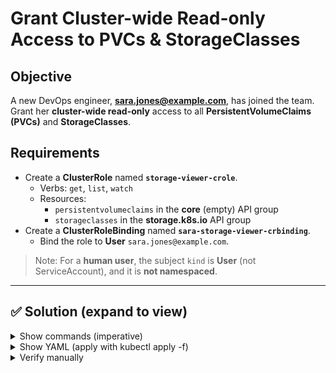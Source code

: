 # Grant Cluster-wide Read-only Access to PVCs & StorageClasses

## Objective
A new DevOps engineer, **sara.jones@example.com**, has joined the team. Grant her **cluster-wide read-only** access to all **PersistentVolumeClaims (PVCs)** and **StorageClasses**.

## Requirements
- Create a **ClusterRole** named **`storage-viewer-crole`**.
  - Verbs: `get`, `list`, `watch`
  - Resources: 
    - `persistentvolumeclaims` in the **core** (empty) API group
    - `storageclasses` in the **storage.k8s.io** API group
- Create a **ClusterRoleBinding** named **`sara-storage-viewer-crbinding`**.
  - Bind the role to **User** `sara.jones@example.com`.

> Note: For a **human user**, the subject `kind` is **User** (not ServiceAccount), and it is **not namespaced**.

---

## ✅ Solution (expand to view)

<details>
<summary>Show commands (imperative)</summary>

```bash
# ClusterRole with correct API groups and verbs
kubectl create clusterrole storage-viewer-crole   --verb=get,list,watch   --resource=persistentvolumeclaims,storageclasses.storage.k8s.io

# Bind to the human user
kubectl create clusterrolebinding sara-storage-viewer-crbinding   --user=sara.jones@example.com   --clusterrole=storage-viewer-crole
```
</details>

<details> <summary>Show YAML (apply with kubectl apply -f)</summary>

```yaml
apiVersion: rbac.authorization.k8s.io/v1
kind: ClusterRole
metadata:
  name: storage-viewer-crole
rules:
  - apiGroups: [""]
    resources: ["persistentvolumeclaims"]
    verbs: ["get", "list", "watch"]
  - apiGroups: ["storage.k8s.io"]
    resources: ["storageclasses"]
    verbs: ["get", "list", "watch"]
---
apiVersion: rbac.authorization.k8s.io/v1
kind: ClusterRoleBinding
metadata:
  name: sara-storage-viewer-crbinding
roleRef:
  apiGroup: rbac.authorization.k8s.io
  kind: ClusterRole
  name: storage-viewer-crole
subjects:
  - kind: User
    name: sara.jones@example.com
    apiGroup: rbac.authorization.k8s.io
```
</details>



<details><summary>Verify manually</summary>
  
```bash
kubectl auth can-i list persistentvolumeclaims --as=sara.jones@example.com --all-namespaces
kubectl auth can-i list storageclasses --as=sara.jones@example.com
kubectl get pvc -A
kubectl get sc
```

</details>
